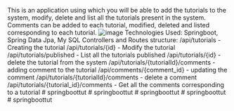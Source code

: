 This is an application using which you will be able to add the tutorials to the system, modify, delete and list all the tutorials present in the system. 
Comments can be added to each tutorial, modified, deleted and listed corresponding to each tutorial. 
![image](https://github.com/user-attachments/assets/fa6c5c27-46f1-49ed-af6d-80832408028c)
Technologies Used: 
Springboot, Spring Data Jpa, My SQL
Controllers and Routes structure:
/api/tutorials - Creating the tutorial
/api/tutorials/{id} - Modify the tutorial
/api/tutorials/published - List all the tutorials published
/api/tutorials/{id} - delete the tutorial from the system
/api/tutorials/{tutorialId}/comments - adding comment to the tutorial
/api/comments/{comment_id} - updating the comment
/api/tutorials/{tutorialId}/comments - delete a comment
/api/tutorials/{tutorial_id}/comments - Get all the comments corresponding to a tutorial
#   s p r i n g b o o t t u t  
 #   s p r i n g b o o t t u t  
 #   s p r i n g b o o t t u t  
 #   s p r i n g b o o t t u t  
 #   s p r i n g b o o t t u t  
 